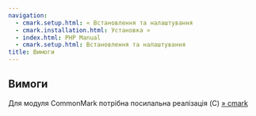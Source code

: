 ```yaml
---
navigation:
  - cmark.setup.html: « Встановлення та налаштування
  - cmark.installation.html: Установка »
  - index.html: PHP Manual
  - cmark.setup.html: Встановлення та налаштування
title: Вимоги
---
```

## Вимоги

Для модуля CommonMark потрібна посилальна реалізація (C) [» cmark](https://github.com/commonmark/cmark)
